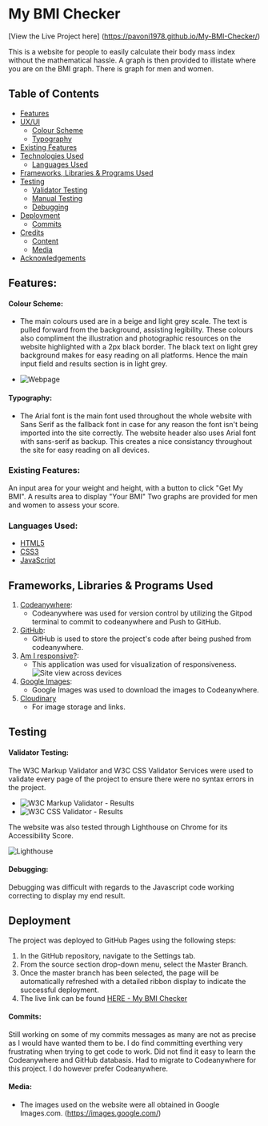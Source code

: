# My BMI Checker

[View the Live Project here] (https://pavoni1978.github.io/My-BMI-Checker/)

This is a website for people to easily calculate their body mass index without the mathematical hassle. A graph is then provided to illistate where you are on the BMI graph. There is graph for men and women.

## Table of Contents

+ [Features](#features)
+ [UX/UI](#uiux "UX/UI")
  + [Colour Scheme](#colour-scheme)
  + [Typography](#typography)
+ [Existing Features](#existing-features)
+ [Technologies Used](#technologies-used)
  + [Languages Used](#languages-used)
+ [Frameworks, Libraries & Programs Used](#frameworks-libraries--programs-used)
+ [Testing](#testing)
  + [Validator Testing](#validator-testing)
  + [Manual Testing](#manual-testing)
  + [Debugging](#debugging)
+ [Deployment](#deployment)
  + [Commits](#commits)
+ [Credits](#credits)
  + [Content](#content)
  + [Media](#media)
+ [Acknowledgements](#acknowledgements)

## Features:

#### **Colour Scheme:**
- The main colours used are in a beige and light grey scale. The text is pulled forward from the background, assisting legibility. These colours also compliment the illustration and photographic resources on the website highlighted with a 2px black border. The black text on light grey background makes for easy reading on all platforms. Hence the main input field and results section is in light grey.

- ![Webpage](https://res.cloudinary.com/dawzrhuaf/image/upload/v1686320269/portfolio%20two/Webpage_oihu47.png)

#### **Typography:**
- The Arial font is the main font used throughout the whole website with Sans Serif as the fallback font in case for any reason the font isn't being imported into the site correctly. The website header also uses Arial font with sans-serif as backup. This creates a nice consistancy throughout the site for easy reading on all devices.

### Existing Features:
An input area for your weight and height, with a button to click "Get My BMI".
A results area to display "Your BMI"
Two graphs are provided for men and women to assess your score.

### **Languages Used:**
- [HTML5](https://en.wikipedia.org/wiki/HTML5)
- [CSS3](https://en.wikipedia.org/wiki/CSS)
- [JavaScript](https://en.wikipedia.org/wiki/JavaScript)

## Frameworks, Libraries & Programs Used

1. [Codeanywhere](https://codeanywhere.com/signin):
    - Codeanywhere was used for version control by utilizing the Gitpod terminal to commit to codeanywhere and Push to GitHub.
2. [GitHub]():
    - GitHub is used to store the project's code after being pushed from codeanywhere.
4. [Am I responsive?](https://ui.dev/amiresponsive?url=https://pavoni1978.github.io/My-BMI-Checker/):
    - This application was used for visualization of responsiveness.
   ![Site view across devices](https://res.cloudinary.com/dawzrhuaf/image/upload/v1686336163/portfolio%20two/am_I_responsive_ruasz4.png)
5. [Google Images]():
    - Google Images was used to download the images to Codeanywhere.
6. [Cloudinary](https://cloudinary.com/)
    - For image storage and links.

## Testing

#### **Validator Testing:**
The W3C Markup Validator and W3C CSS Validator Services were used to validate every page of the project to ensure there were no syntax errors in the project.
- ![W3C Markup Validator - Results](https://res.cloudinary.com/dawzrhuaf/image/upload/v1686321901/portfolio%20two/wc3_html_kg9kxw.png)
- ![W3C CSS Validator - Results](https://res.cloudinary.com/dawzrhuaf/image/upload/v1686334060/portfolio%20two/CSS_Validator_ypchzt.png)

The website was also tested through Lighthouse on Chrome for its Accessibility Score.

![Lighthouse](https://res.cloudinary.com/dawzrhuaf/image/upload/v1686320839/portfolio%20two/Lighthouse_jk3jua.png)


#### **Debugging:**
Debugging was difficult with regards to the Javascript code working correcting to display my end result.

## Deployment
The project was deployed to GitHub Pages using the following steps:
1. In the GitHub repository, navigate to the Settings tab.
2. From the source section drop-down menu, select the Master Branch.
3. Once the master branch has been selected, the page will be automatically refreshed with a detailed ribbon display to indicate the successful deployment.
4. The live link can be found [HERE - My BMI Checker](https://pavoni1978.github.io/My-BMI-Checker/)

#### **Commits:**
Still working on some of my commits messages as many are not as precise as I would have wanted them to be. I do find committing everthing very frustrating when trying to get code to work. Did not find it easy to learn the Codeanywhere and GitHub databasis. Had to migrate to Codeanywhere for this project. I do however prefer Codeanywhere.

#### **Media:**
- The images used on the website were all obtained in Google Images.com. (https://images.google.com/)
